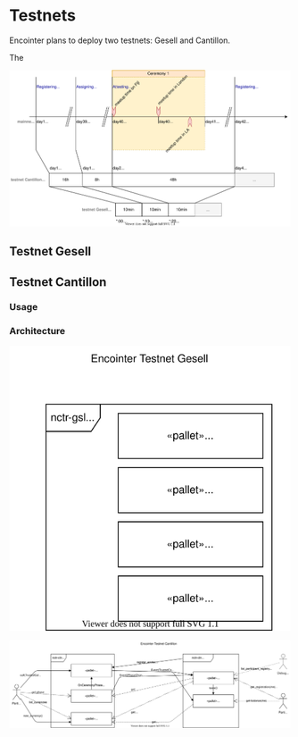 # Testnets

Encointer plans to deploy two testnets: Gesell and Cantillon. 

The 

![Phase Timing](./fig/phase-timing.svg)

## Testnet Gesell

## Testnet Cantillon

### Usage

### Architecture

![Gesell](./fig/Testnet-Gesell-Component-Interactions.svg)


![Cantillon](./fig/Testnet-Cantillon-Component-Interactions.svg)

